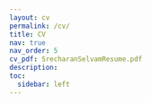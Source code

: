 ```yaml
---
layout: cv
permalink: /cv/
title: CV
nav: true
nav_order: 5
cv_pdf: SrecharanSelvamResume.pdf
description: 
toc:
  sidebar: left
---
```

